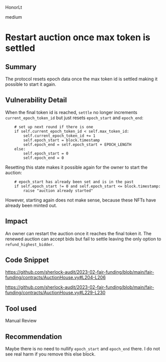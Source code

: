 HonorLt

medium

# Restart auction once max token is settled

## Summary

The protocol resets epoch data once the max token id is settled making it possible to start it again.

## Vulnerability Detail

When the final token id is reached, `settle` no longer increments `current_epoch_token_id` but just resets `epoch_start` and `epoch_end`:
```vyper
    # set up next round if there is one
    if self.current_epoch_token_id < self.max_token_id:
        self.current_epoch_token_id += 1
        self.epoch_start = block.timestamp
        self.epoch_end = self.epoch_start + EPOCH_LENGTH
    else:
        self.epoch_start = 0
        self.epoch_end = 0
```

Resetting this state makes it possible again for the owner to start the auction:
```vyper
    # epoch_start has already been set and is in the past
    if self.epoch_start != 0 and self.epoch_start <= block.timestamp: 
        raise "auction already started"
```

However, starting again does not make sense, because these NFTs have already been minted out.

## Impact

An owner can restart the auction once it reaches the final token it. The renewed auction can accept bids but fail to settle leaving the only option to `refund_highest_bidder`.

## Code Snippet

https://github.com/sherlock-audit/2023-02-fair-funding/blob/main/fair-funding/contracts/AuctionHouse.vy#L204-L206

https://github.com/sherlock-audit/2023-02-fair-funding/blob/main/fair-funding/contracts/AuctionHouse.vy#L229-L230

## Tool used

Manual Review

## Recommendation

Maybe there is no need to nullify  `epoch_start` and `epoch_end` there. I do not see real harm if you remove this else block.
